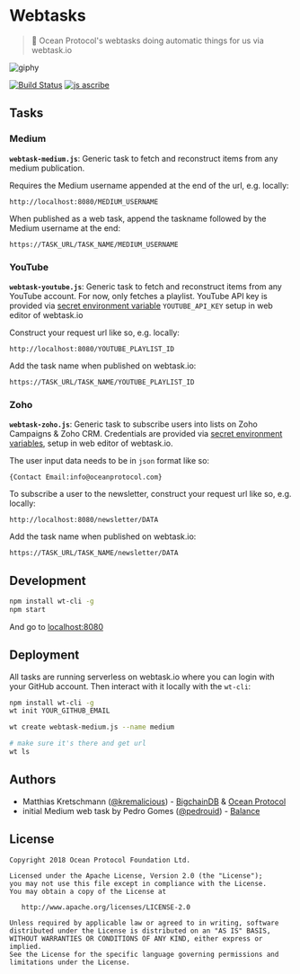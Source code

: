 # Webtasks

> 🐬 Ocean Protocol's webtasks doing automatic things for us via webtask.io

![giphy](https://user-images.githubusercontent.com/90316/37671913-0eb2f70a-2c6d-11e8-809e-04d3b40ef1c9.gif)

[![Build Status](https://travis-ci.com/oceanprotocol/webtasks.svg?token=3psqw6c8KMDqfdGQ2x6d&branch=master)](https://travis-ci.com/oceanprotocol/webtasks)
[![js ascribe](https://img.shields.io/badge/js-ascribe-39BA91.svg)](https://github.com/ascribe/javascript)

## Tasks

### Medium

**`webtask-medium.js`**: Generic task to fetch and reconstruct items from any medium publication.

Requires the Medium username appended at the end of the url, e.g. locally:

```
http://localhost:8080/MEDIUM_USERNAME
```

When published as a web task, append the taskname followed by the Medium username at the end:

```
https://TASK_URL/TASK_NAME/MEDIUM_USERNAME
```

### YouTube

**`webtask-youtube.js`**: Generic task to fetch and reconstruct items from any YouTube account. For now, only fetches a playlist. YouTube API key is provided via [secret environment variable](https://webtask.io/docs/issue_parameters) `YOUTUBE_API_KEY` setup in web editor of webtask.io

Construct your request url like so, e.g. locally:

```
http://localhost:8080/YOUTUBE_PLAYLIST_ID
```

Add the task name when published on webtask.io:

```
https://TASK_URL/TASK_NAME/YOUTUBE_PLAYLIST_ID
```

### Zoho

**`webtask-zoho.js`**: Generic task to subscribe users into lists on Zoho Campaigns & Zoho CRM. Credentials are provided via [secret environment variables](https://webtask.io/docs/issue_parameters), setup in web editor of webtask.io.

The user input data needs to be in `json` format like so:

```
{Contact Email:info@oceanprotocol.com}
```

To subscribe a user to the newsletter, construct your request url like so, e.g. locally:

```
http://localhost:8080/newsletter/DATA
```

Add the task name when published on webtask.io:

```
https://TASK_URL/TASK_NAME/newsletter/DATA
```

## Development

```bash
npm install wt-cli -g
npm start
```

And go to [localhost:8080](http://localhost:8080)

## Deployment

All tasks are running serverless on webtask.io where you can login with your GitHub account. Then interact with it locally with the `wt-cli`:

```bash
npm install wt-cli -g
wt init YOUR_GITHUB_EMAIL

wt create webtask-medium.js --name medium

# make sure it's there and get url
wt ls
```

## Authors

- Matthias Kretschmann ([@kremalicious](https://github.com/kremalicious)) - [BigchainDB](https://www.bigchaindb.com) & [Ocean Protocol](https://oceanprotocol.com)
- initial Medium web task by Pedro Gomes ([@pedrouid](https://github.com/pedrouid)) - [Balance](https://balance.io)

## License

```
Copyright 2018 Ocean Protocol Foundation Ltd.

Licensed under the Apache License, Version 2.0 (the "License");
you may not use this file except in compliance with the License.
You may obtain a copy of the License at

   http://www.apache.org/licenses/LICENSE-2.0

Unless required by applicable law or agreed to in writing, software
distributed under the License is distributed on an "AS IS" BASIS,
WITHOUT WARRANTIES OR CONDITIONS OF ANY KIND, either express or implied.
See the License for the specific language governing permissions and
limitations under the License.
```
